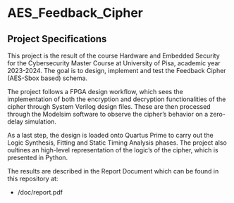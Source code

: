 # AES_Feedback_Cipher

## Project Specifications
This project is the result of the course Hardware and Embedded Security for the Cybersecurity Master Course at University of Pisa, academic year 2023-2024. The goal is to design, implement and test the Feedback Cipher (AES-Sbox based) schema. 

The project follows a FPGA design workflow, which sees the implementation of both the encryption and decryption functionalities of the cipher through System Verilog design files. These are then processed through the Modelsim software to observe the cipher’s behavior on a zero-delay simulation. 

As a last step, the design is loaded onto Quartus Prime to carry out the Logic Synthesis, Fitting and Static Timing Analysis phases. The project also oultines an high-level representation of the logic’s of the cipher, which is presented in Python.

The results are described in the Report Document which can be found in this repository at: 
- /doc/report.pdf
